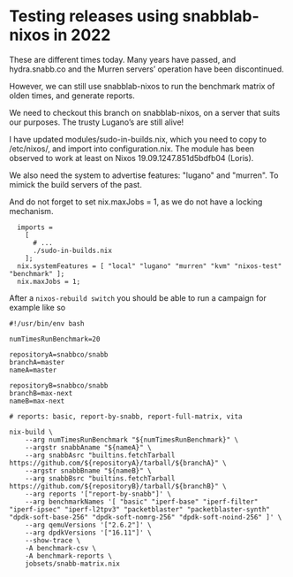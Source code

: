 # Testing releases using snabblab-nixos in 2022

These are different times today. Many years have passed,
and hydra.snabb.co and the Murren servers’
operation have been discontinued.

However, we can still use snabblab-nixos
to run the benchmark matrix of olden times,
and generate reports.

We need to checkout this branch on snabblab-nixos,
on a server that suits our purposes.
The trusty Lugano’s are still alive!

I have updated modules/sudo-in-builds.nix,
which you need to copy to /etc/nixos/,
and import into configuration.nix.
The module has been observed to work at least
on Nixos 19.09.1247.851d5bdfb04 (Loris).

We also need the system to advertise features:
"lugano" and "murren".
To mimick the build servers of the past.

And do not forget to set nix.maxJobs = 1,
as we do not have a locking mechanism.


```
  imports =
    [
      # ...
      ./sudo-in-builds.nix
    ];
  nix.systemFeatures = [ "local" "lugano" "murren" "kvm" "nixos-test" "benchmark" ];
  nix.maxJobs = 1;
```

After a `nixos-rebuild switch`
you should be able to run a campaign
for example like so

```
#!/usr/bin/env bash

numTimesRunBenchmark=20

repositoryA=snabbco/snabb
branchA=master
nameA=master

repositoryB=snabbco/snabb
branchB=max-next
nameB=max-next

# reports: basic, report-by-snabb, report-full-matrix, vita

nix-build \
    --arg numTimesRunBenchmark "${numTimesRunBenchmark}" \
    --argstr snabbAname "${nameA}" \
    --arg snabbAsrc "builtins.fetchTarball https://github.com/${repositoryA}/tarball/${branchA}" \
    --argstr snabbBname "${nameB}" \
    --arg snabbBsrc "builtins.fetchTarball https://github.com/${repositoryB}/tarball/${branchB}" \
    --arg reports '["report-by-snabb"]' \
    --arg benchmarkNames '[ "basic" "iperf-base" "iperf-filter" "iperf-ipsec" "iperf-l2tpv3" "packetblaster" "packetblaster-synth" "dpdk-soft-base-256" "dpdk-soft-nomrg-256" "dpdk-soft-noind-256" ]' \
    --arg qemuVersions '["2.6.2"]' \
    --arg dpdkVersions '["16.11"]' \
    --show-trace \
    -A benchmark-csv \
    -A benchmark-reports \
    jobsets/snabb-matrix.nix
```